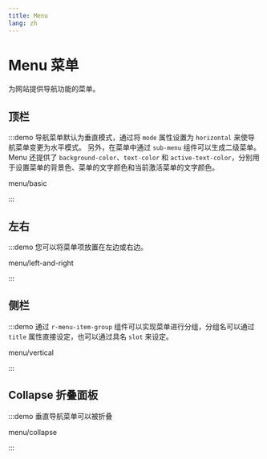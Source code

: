 ```yaml
---
title: Menu
lang: zh
---
```


# Menu 菜单

为网站提供导航功能的菜单。

## 顶栏

:::demo 导航菜单默认为垂直模式，通过将 `mode` 属性设置为 `horizontal` 来使导航菜单变更为水平模式。 另外，在菜单中通过 `sub-menu` 组件可以生成二级菜单。 Menu 还提供了 `background-color`、`text-color` 和 `active-text-color`，分别用于设置菜单的背景色、菜单的文字颜色和当前激活菜单的文字颜色。

menu/basic

:::

## 左右

:::demo 您可以将菜单项放置在左边或右边。

menu/left-and-right

:::

## 侧栏

:::demo 通过 `r-menu-item-group` 组件可以实现菜单进行分组，分组名可以通过 `title` 属性直接设定，也可以通过具名 `slot` 来设定。

menu/vertical

:::

## Collapse 折叠面板

:::demo 垂直导航菜单可以被折叠

menu/collapse

:::

